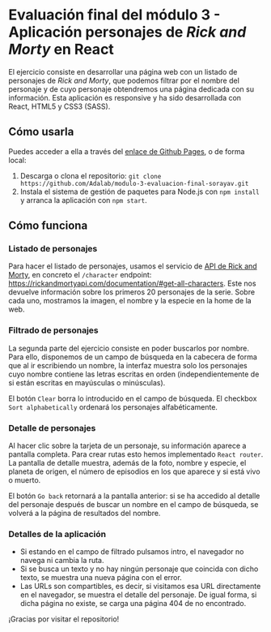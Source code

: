 
# Evaluación final del módulo 3 - Aplicación personajes de *Rick and Morty* en React
El ejercicio consiste en desarrollar una página web con un listado de personajes de *Rick and Morty*, que podemos filtrar por el nombre del personaje y de cuyo personaje obtendremos una página dedicada con su información. Esta aplicación es responsive y ha sido desarrollada con React, HTML5 y CSS3 (SASS).

## Cómo usarla
Puedes acceder a ella a través del [enlace de Github Pages](http://beta.adalab.es/modulo-3-evaluacion-final-sorayav), o de forma local:

1. Descarga o clona el repositorio:
`git clone https://github.com/Adalab/modulo-3-evaluacion-final-sorayav.git`
2. Instala el sistema de gestión de paquetes para Node.js con `npm install` y arranca la aplicación con  `npm start`.

## Cómo funciona
  
### Listado de personajes
Para hacer el listado de personajes, usamos el servicio de [API de Rick and Morty](https://rickandmortyapi.com), en concreto el `/character` endpoint: https://rickandmortyapi.com/documentation/#get-all-characters. Este nos devuelve información sobre los primeros 20 personajes de la serie. Sobre cada uno, mostramos la imagen, el nombre y la especie en la home de la web.

### Filtrado de personajes
La segunda parte del ejercicio consiste en poder buscarlos por nombre. Para ello, disponemos de un campo de búsqueda en la cabecera de forma que al ir escribiendo un nombre, la interfaz muestra solo los personajes cuyo nombre contiene las letras escritas en orden (independientemente de si están escritas en mayúsculas o minúsculas).

El botón `Clear` borra lo introducido en el campo de búsqueda.
El checkbox `Sort alphabetically` ordenará los personajes alfabéticamente.

### Detalle de personajes
Al hacer clic sobre la tarjeta de un personaje, su información aparece a pantalla completa. Para crear rutas esto hemos implementado `React router`. La pantalla de detalle muestra, además de la foto, nombre y especie, el planeta de origen, el número de episodios en los que aparece y si está vivo o muerto.

El botón `Go back` retornará a la pantalla anterior: si se ha accedido al detalle del personaje después de buscar un nombre en el campo de búsqueda, se volverá a la página de resultados del nombre.

### Detalles de la aplicación

- Si estando en el campo de filtrado pulsamos intro, el navegador no navega ni cambia la ruta.
- Si se busca un texto y no hay ningún personaje que coincida con dicho texto, se muestra una nueva página con el error.
- Las URLs son compartibles, es decir, si visitamos esa URL directamente en el navegador, se muestra el detalle del personaje. De igual forma, si dicha página no existe, se carga una página 404 de no encontrado.

¡Gracias por visitar el repositorio!